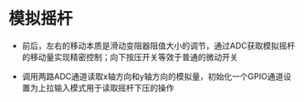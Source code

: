 # 模拟摇杆
- 前后，左右的移动本质是滑动变阻器阻值大小的调节，通过ADC获取模拟摇杆的移动量实现精密控制；向下按压开关等效于普通的微动开关

- 调用两路ADC通道读取x轴方向和y轴方向的模拟量，初始化一个GPIO通道设置为上拉输入模式用于读取摇杆下压的操作